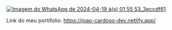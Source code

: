 [![Imagem do WhatsApp de 2024-04-19 à(s) 01 55 53_3eccdf61](https://github.com/Jp-Cardoso360/Portifolio/assets/141683330/ca6e465a-1486-4668-8d8d-0c03af6331fd)](https://media.licdn.com/dms/image/D4D22AQGuUmF5N6sUIg/feedshare-shrink_800/0/1713545755915?e=1716422400&v=beta&t=PZr7ejG3VG65EM9PggBRkqf091LtBECVplsXx2tW3S0)


Link do meu portifolio:  https://joao-cardoso-dev.netlify.app/
